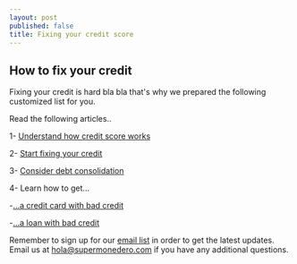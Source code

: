 ```yaml
---
layout: post
published: false
title: Fixing your credit score
---
```

## How to fix your credit 

Fixing your credit is hard bla bla that's why we prepared the following customized list for you.

Read the following articles..

1- [Understand how credit score works](http://supermonedero.com/2017-01-26-credit-score-101/)

2- [Start fixing your credit](http://supermonedero.com/2017-01-26-how-to-fix-your-credit/)

3- [Consider debt consolidation](http://supermonedero.com/2017-01-27-debt-consolidation/)

4- Learn how to get...

-[...a credit card with bad credit](http://supermonedero.com/2017-01-26-how-to-have-a-credit-card-with-bad-credit/)

-[...a loan with bad credit](http://supermonedero.com/2017-01-26-how-to-get-a-good-loan-with-bad-credit/)


Remember to sign up for our [email list](http://eepurl.com/cylgnX) in order to get the latest updates. Email us at hola@supermonedero.com if you have any additional questions.
